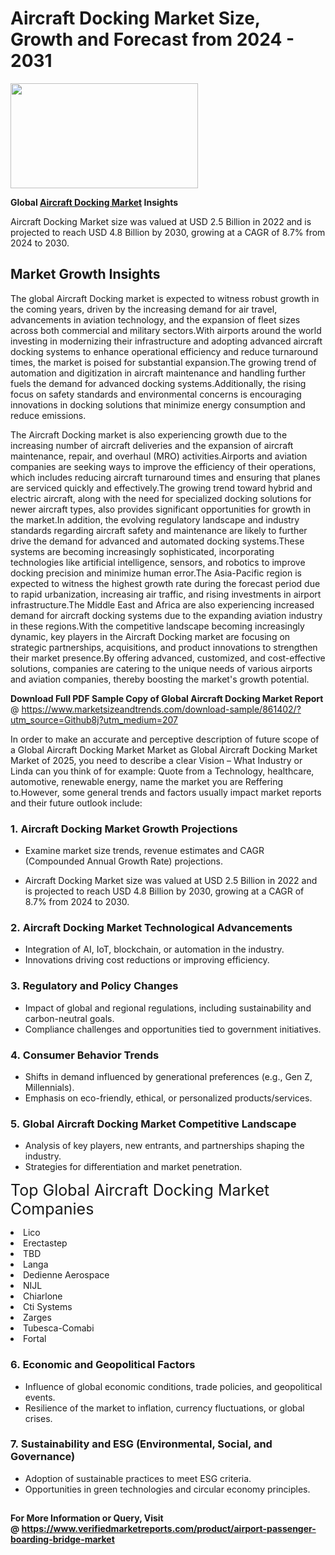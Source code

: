 <H1>Aircraft Docking Market Size, Growth and Forecast from 2024 - 2031</H1><img class="aligncenter size-medium wp-image-584254" src="https://thirdeyenews.in/wp-content/uploads/2024/09/Global-Market-Research-300x168.jpeg" alt="" width="300" height="168" /><p><strong>Global&nbsp;<a href="https://www.marketsizeandtrends.com/download-sample/861402/?utm_source=Github8j?utm_medium=207">Aircraft Docking Market</a> Insights</strong></p><p>Aircraft Docking Market size was valued at USD 2.5 Billion in 2022 and is projected to reach USD 4.8 Billion by 2030, growing at a CAGR of 8.7% from 2024 to 2030.</p><p><h2>Market Growth Insights</h2> <p>The global Aircraft Docking market is expected to witness robust growth in the coming years, driven by the increasing demand for air travel, advancements in aviation technology, and the expansion of fleet sizes across both commercial and military sectors.With airports around the world investing in modernizing their infrastructure and adopting advanced aircraft docking systems to enhance operational efficiency and reduce turnaround times, the market is poised for substantial expansion.The growing trend of automation and digitization in aircraft maintenance and handling further fuels the demand for advanced docking systems.Additionally, the rising focus on safety standards and environmental concerns is encouraging innovations in docking solutions that minimize energy consumption and reduce emissions.</p> <p>The Aircraft Docking market is also experiencing growth due to the increasing number of aircraft deliveries and the expansion of aircraft maintenance, repair, and overhaul (MRO) activities.Airports and aviation companies are seeking ways to improve the efficiency of their operations, which includes reducing aircraft turnaround times and ensuring that planes are serviced quickly and effectively.The growing trend toward hybrid and electric aircraft, along with the need for specialized docking solutions for newer aircraft types, also provides significant opportunities for growth in the market.In addition, the evolving regulatory landscape and industry standards regarding aircraft safety and maintenance are likely to further drive the demand for advanced and automated docking systems.These systems are becoming increasingly sophisticated, incorporating technologies like artificial intelligence, sensors, and robotics to improve docking precision and minimize human error.The Asia-Pacific region is expected to witness the highest growth rate during the forecast period due to rapid urbanization, increasing air traffic, and rising investments in airport infrastructure.The Middle East and Africa are also experiencing increased demand for aircraft docking systems due to the expanding aviation industry in these regions.With the competitive landscape becoming increasingly dynamic, key players in the Aircraft Docking market are focusing on strategic partnerships, acquisitions, and product innovations to strengthen their market presence.By offering advanced, customized, and cost-effective solutions, companies are catering to the unique needs of various airports and aviation companies, thereby boosting the market's growth potential.</p> <p><span class=""><strong>Download Full PDF Sample Copy of Global Aircraft Docking Market Report</strong> @ <a href="https://www.marketsizeandtrends.com/download-sample/861402/?utm_source=Github8j?utm_medium=207" target="_blank">https://www.marketsizeandtrends.com/download-sample/861402/?utm_source=Github8j?utm_medium=207</a></span></p><p>In order to make an accurate and perceptive description of future scope of a Global&nbsp;Aircraft Docking Market Market as Global&nbsp;Aircraft Docking Market Market of 2025, you need to describe a clear Vision &ndash; What Industry or Linda can you think of for example: Quote from a Technology, healthcare, automotive, renewable energy, name the market you are Reffering to.However, some general trends and factors usually impact market reports and their future outlook include:</p><h3>1.&nbsp;<strong>Aircraft Docking Market Growth Projections</strong></h3><ul><li>Examine market size trends, revenue estimates and CAGR (Compounded Annual Growth Rate) projections.</li><li><p>Aircraft Docking Market size was valued at USD 2.5 Billion in 2022 and is projected to reach USD 4.8 Billion by 2030, growing at a CAGR of 8.7% from 2024 to 2030.</p></li></ul><h3>2.&nbsp;<strong>Aircraft Docking Market Technological Advancements</strong></h3><ul><li>Integration of AI, IoT, blockchain, or automation in the industry.</li><li>Innovations driving cost reductions or improving efficiency.</li></ul><h3>3.&nbsp;<strong>Regulatory and Policy Changes</strong></h3><ul><li>Impact of global and regional regulations, including sustainability and carbon-neutral goals.</li><li>Compliance challenges and opportunities tied to government initiatives.</li></ul><h3>4.&nbsp;<strong>Consumer Behavior Trends</strong></h3><ul><li>Shifts in demand influenced by generational preferences (e.g., Gen Z, Millennials).</li><li>Emphasis on eco-friendly, ethical, or personalized products/services.</li></ul><h3>5.&nbsp;<strong>Global Aircraft Docking Market Competitive Landscape</strong></h3><ul><li>Analysis of key players, new entrants, and partnerships shaping the industry.</li><li>Strategies for differentiation and market penetration.</li></ul><p data-pm-slice="1 1 []"><span style="color: inherit; font-family: inherit; font-size: 25px;">Top Global Aircraft Docking Market Companies</span></p><div class="" data-test-id=""><p><li>Lico</li><li> Erectastep</li><li> TBD</li><li> Langa</li><li> Dedienne Aerospace</li><li> NIJL</li><li> Chiarlone</li><li> Cti Systems</li><li> Zarges</li><li> Tubesca-Comabi</li><li> Fortal</li></p></div><h3>6.&nbsp;<strong>Economic and Geopolitical Factors</strong></h3><ul><li>Influence of global economic conditions, trade policies, and geopolitical events.</li><li>Resilience of the market to inflation, currency fluctuations, or global crises.</li></ul><h3>7.&nbsp;<strong>Sustainability and ESG (Environmental, Social, and Governance)</strong></h3><ul><li>Adoption of sustainable practices to meet ESG criteria.</li><li>Opportunities in green technologies and circular economy principles.</li></ul><h2><strong style="font-size: 14px;">For More Information or Query, Visit @&nbsp;</strong><a style="background-color: #ffffff; font-size: 14px;" href="https://www.marketsizeandtrends.com/report/aircraft-docking-market/" target="_blank">https://www.verifiedmarketreports.com/product/airport-passenger-boarding-bridge-market</a></h2>